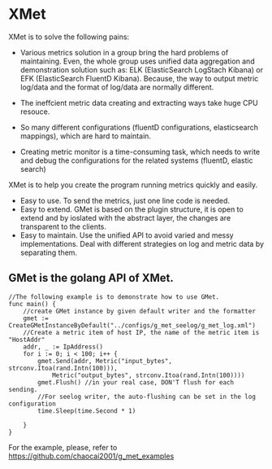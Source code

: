 # XMet
XMet is to solve the following pains:
* Various metrics solution in a group bring the hard problems of maintaining. Even, the whole group uses unified data aggregation and demonstration solution such as: ELK (ElasticSearch LogStach Kibana) or EFK (ElasticSearch FluentD Kibana). Because, the way to output metric log/data and the format of log/data are normally different. 

* The ineffcient metric data creating and extracting ways take huge CPU resouce.

* So many different configurations (fluentD configurations, elasticsearch mappings), which are hard to maintain.

* Creating metric monitor is a time-consuming task, which needs to write and debug the configurations for the related systems (fluentD, elastic search)


XMet is to help you create the program running metrics quickly and easily.
* Easy to use. To send the metrics, just one line code is needed.
* Easy to extend. GMet is based on the plugin structure, it is open to extend and by ioslated with the abstract layer, the changes are transparent to the clients.
* Easy to maintain. Use the unified API to avoid varied and messy implementations. Deal with different strategies on log and metric data by separating them.

## GMet is the golang API of XMet.

```Golang
//The following example is to demonstrate how to use GMet.
func main() {
	//create GMet instance by given default writer and the formatter
	gmet := CreateGMetInstanceByDefault("../configs/g_met_seelog/g_met_log.xml")
	//Create a metric item of host IP, the name of the metric item is "HostAddr"
	addr, _ := IpAddress()
	for i := 0; i < 100; i++ {
		gmet.Send(addr, Metric("input_bytes", strconv.Itoa(rand.Intn(100))),
			Metric("output_bytes", strconv.Itoa(rand.Intn(100))))
		gmet.Flush() //in your real case, DON'T flush for each sending.
		//For seelog writer, the auto-flushing can be set in the log configuration
		time.Sleep(time.Second * 1)

	}
}
```
For the example, please, refer to https://github.com/chaocai2001/g_met_examples
